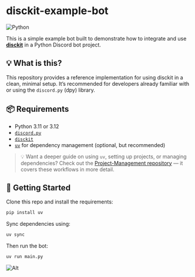 # disckit-example-bot

![Python](https://img.shields.io/badge/Python-3.11%20%7C%203.12%20%7C%203.13-blue)

This is a simple example bot built to demonstrate how to integrate and use **[disckit](https://pypi.org/project/disckit/)** in a Python Discord bot project.

## 💡 What is this?

This repository provides a reference implementation for using disckit in a clean, minimal setup. It’s recommended for developers already familiar with or using the `discord.py` (dpy) library.

## 📦 Requirements

* Python 3.11 or 3.12
* [`discord.py`](https://pypi.org/project/discord.py/)
* [`disckit`](https://pypi.org/project/disckit/)
* [`uv`](https://pypi.org/project/uv/) for dependency management (optional, but recommended)

> 💡 Want a deeper guide on using `uv`, setting up projects, or managing dependencies?
> Check out the [Project-Management repository](https://github.com/disutils/Project-Management) — it covers these workflows in more detail.

## 🚀 Getting Started

Clone this repo and install the requirements:

```bash
pip install uv
```

Sync dependencies using:

```bash
uv sync
```

Then run the bot:

```bash
uv run main.py
```


![Alt](https://repobeats.axiom.co/api/embed/61f5c0f1f7f4f1443edd806803f2da02ffb59d1c.svg "Repobeats analytics image")
